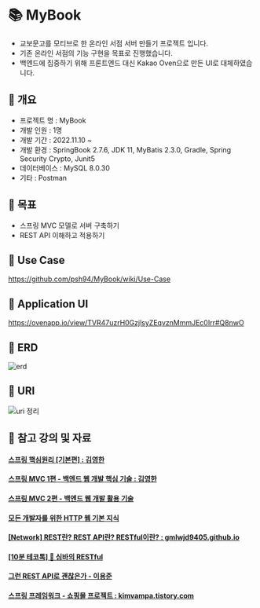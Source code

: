 # 📚 MyBook
- 교보문고를 모티브로 한 온라인 서점 서버 만들기 프로젝트 입니다.
- 기존 온라인 서점의 기능 구현을 목표로 진행했습니다.
- 백엔드에 집중하기 위해 프론트엔드 대신 Kakao Oven으로 만든 UI로 대체하였습니다.

## 📖 개요
- 프로젝트 명 : MyBook
- 개발 인원 : 1명
- 개발 기간 : 2022.11.10 ~ 
- 개발 환경 : SpringBook 2.7.6, JDK 11, MyBatis 2.3.0, Gradle, Spring Security Crypto, Junit5
- 데이터베이스 : MySQL 8.0.30
- 기타 : Postman

## 📖 목표
- 스프링 MVC 모델로 서버 구축하기
- REST API 이해하고 적용하기

## 📖 Use Case
https://github.com/psh94/MyBook/wiki/Use-Case


## 📖 Application UI

https://ovenapp.io/view/TVR47uzrH0GzjlsyZEqvznMmmJEc0Irr#Q8nwO

## 📖 ERD
![erd](https://user-images.githubusercontent.com/84213252/210503831-a9e561a7-5012-487a-977f-5a37a993880e.PNG)


## 📖 URI
![uri 정리](https://user-images.githubusercontent.com/84213252/210716702-5f596060-4b43-42a7-ad07-084ac9372a97.PNG)

## 📖 참고 강의 및 자료
#### <a href="https://www.inflearn.com/course/%EC%8A%A4%ED%94%84%EB%A7%81-%ED%95%B5%EC%8B%AC-%EC%9B%90%EB%A6%AC-%EA%B8%B0%EB%B3%B8%ED%8E%B8" >스프링 핵심원리 [기본편] : 김영한 </a>
#### <a href="https://www.inflearn.com/course/%EC%8A%A4%ED%94%84%EB%A7%81-mvc-1"> 스프링 MVC 1편 - 백엔드 웹 개발 핵심 기술 : 김영한 </a>
#### <a href="https://www.inflearn.com/course/%EC%8A%A4%ED%94%84%EB%A7%81-mvc-2">스프링 MVC 2편 - 백엔드 웹 개발 활용 기술</a>
#### <a href="https://www.inflearn.com/course/http-%EC%9B%B9-%EB%84%A4%ED%8A%B8%EC%9B%8C%ED%81%AC">모든 개발자를 위한 HTTP 웹 기본 지식</a>
#### <a href="https://gmlwjd9405.github.io/2018/09/21/rest-and-restful.html">[Network] REST란? REST API란? RESTful이란? : gmlwjd9405.github.io</a>
#### <a href="https://www.youtube.com/watch?v=NODVCBmyaXs">[10분 테코톡] 🐯 심바의 RESTful</a>
#### <a href="https://www.youtube.com/watch?v=RP_f5dMoHFc">그런 REST API로 괜찮은가 - 이용준</a>
#### <a href="https://kimvampa.tistory.com/category/%EC%8A%A4%ED%94%84%EB%A7%81%20%ED%94%84%EB%A0%88%EC%9E%84%EC%9B%8C%ED%81%AC/%EC%87%BC%ED%95%91%EB%AA%B0%20%ED%94%84%EB%A1%9C%EC%A0%9D%ED%8A%B8">스프링 프레임워크 - 쇼핑몰 프로젝트 : kimvampa.tistory.com</a>

